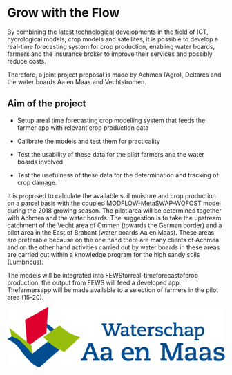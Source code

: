 # Grow with the Flow

By combining the latest technological developments in the field of ICT, hydrological models, crop models and satellites, it is possible to develop a real-time forecasting system for crop production, enabling water boards, farmers and the insurance broker to improve their services and possibly reduce costs.

Therefore, a joint project proposal is made by Achmea (Agro), Deltares and the water boards Aa en Maas and Vechtstromen. 

## Aim of the project

- Setup areal time forecasting crop modelling system that feeds the farmer app with relevant crop production data

- Calibrate the models and test them for practicality

- Test the usability of these data for the pilot farmers and the water boards involved

- Test the usefulness of these data for the determination and tracking of crop damage.

It is proposed to calculate the available soil moisture and crop production on a parcel basis with the coupled MODFLOW-MetaSWAP-WOFOST model during the 2018 growing season. The pilot area will be determined together with Achmea and the water boards. The suggestion is to take the upstream catchment of the Vecht area of Ommen (towards the German border) and a pilot area in the East of Brabant (water boards Aa en Maas).  These areas are preferable because on the one hand there are many clients of Achmea and on the other hand activities carried out by water boards in these areas are carried out within a knowledge program for the high sandy soils (Lumbricus).

The models will be integrated into FEWSforreal-timeforecastofcrop production. the output from FEWS will feed a developed app. Thefarmersapp will be made available to a selection of farmers in the pilot area (15-20).

![Partners](partners.jpg)